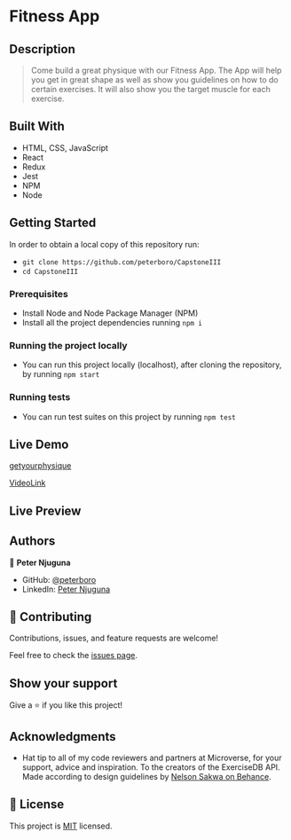 
# Fitness App

## Description

> Come build a great physique with our Fitness App. The App will help you get in great shape as well as show you guidelines on how to do certain exercises. It will also show you the target muscle for each exercise. 

## Built With

- HTML, CSS, JavaScript
- React
- Redux
- Jest
- NPM
- Node

## Getting Started

In order to obtain a local copy of this repository run:

- `git clone https://github.com/peterboro/CapstoneIII`
- `cd CapstoneIII`

### Prerequisites

- Install Node and Node Package Manager (NPM)
- Install all the project dependencies running `npm i`

### Running the project locally

- You can run this project locally (localhost), after cloning the repository, by running `npm start`

### Running tests

- You can run test suites on this project by running `npm test`

## Live Demo
[getyourphysique](https://get-your-physique.netlify.app/)

[VideoLink](https://www.loom.com/share/92b45c580895460f985d0b17faf7e021)
## Live Preview


## Authors

👤 **Peter Njuguna**

- GitHub: [@peterboro](https://github.com/peterboro)
- LinkedIn: [Peter Njuguna](https://www.linkedin.com/in/peter-n-3bb940122/)

## 🤝 Contributing

Contributions, issues, and feature requests are welcome!

Feel free to check the [issues page](../../issues/).

## Show your support

Give a ⭐️ if you like this project!

## Acknowledgments

- Hat tip to all of my code reviewers and partners at Microverse, for your support, advice and inspiration. To the creators of the ExerciseDB API. Made according to design guidelines by [Nelson Sakwa on Behance](https://www.behance.net/gallery/31579789/Ballhead-App-%28Free-PSDs%29).

## 📝 License

This project is [MIT](./LICENSE) licensed.